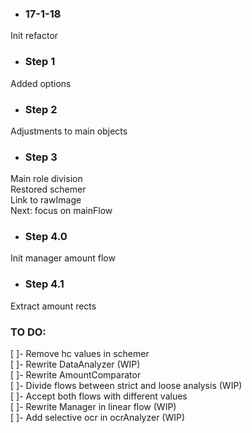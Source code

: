 * ### 17-1-18   
Init refactor   
   
* ### Step 1   
Added options   
   
* ### Step 2   
Adjustments to main objects   

* ### Step 3   
Main role division   
Restored schemer   
Link to rawImage   
Next: focus on mainFlow   

* ### Step 4.0
Init manager amount flow   

* ### Step 4.1   
Extract amount rects   





### TO DO:   
[ ]- Remove hc values in schemer   
[ ]- Rewrite DataAnalyzer (WIP)   
[ ]- Rewrite AmountComparator   
[ ]- Divide flows between strict and loose analysis (WIP)   
[ ]- Accept both flows with different values   
[ ]- Rewrite Manager in linear flow (WIP)   
[ ]- Add selective ocr in ocrAnalyzer (WIP)   


